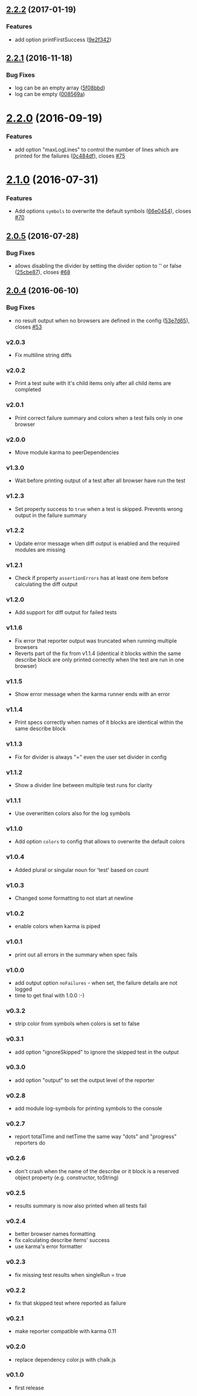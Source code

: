 <a name="2.2.2"></a>
## [2.2.2](https://github.com/litixsoft/karma-mocha-reporter/compare/v2.2.0...v2.2.2) (2017-01-19)


### Features

* add option printFirstSuccess ([9e2f342](https://github.com/litixsoft/karma-mocha-reporter/commit/9e2f342))



<a name="2.2.1"></a>
## [2.2.1](https://github.com/litixsoft/karma-mocha-reporter/compare/v2.2.0...v2.2.1) (2016-11-18)


### Bug Fixes

* log can be an empty array ([5f08bbd](https://github.com/litixsoft/karma-mocha-reporter/commit/5f08bbd))
* log can be empty ([008569a](https://github.com/litixsoft/karma-mocha-reporter/commit/008569a))



<a name="2.2.0"></a>
# [2.2.0](https://github.com/litixsoft/karma-mocha-reporter/compare/v2.1.0...v2.2.0) (2016-09-19)


### Features

* add option "maxLogLines" to control the number of lines which are printed for the failures ([0c484df](https://github.com/litixsoft/karma-mocha-reporter/commit/0c484df)), closes [#75](https://github.com/litixsoft/karma-mocha-reporter/issues/75)



<a name="2.1.0"></a>
# [2.1.0](https://github.com/litixsoft/karma-mocha-reporter/compare/v2.0.5...v2.1.0) (2016-07-31)


### Features

* Add options `symbols` to overwrite the default symbols ([66e0454](https://github.com/litixsoft/karma-mocha-reporter/commit/66e0454)), closes [#70](https://github.com/litixsoft/karma-mocha-reporter/issues/70)


<a name="2.0.5"></a>
## [2.0.5](https://github.com/litixsoft/karma-mocha-reporter/compare/v2.0.4...v2.0.5) (2016-07-28)


### Bug Fixes

* allows disabling the divider by setting the divider option to '' or false ([25cbe87](https://github.com/litixsoft/karma-mocha-reporter/commit/25cbe87)), closes [#68](https://github.com/litixsoft/karma-mocha-reporter/issues/68)


<a name="2.0.4"></a>
## [2.0.4](https://github.com/litixsoft/karma-mocha-reporter/compare/v2.0.3...v2.0.4) (2016-06-10)


### Bug Fixes

* no result output when no browsers are defined in the config ([53e7d65](https://github.com/litixsoft/karma-mocha-reporter/commit/53e7d65)), closes [#53](https://github.com/litixsoft/karma-mocha-reporter/issues/53)


### v2.0.3
* Fix multiline string diffs

### v2.0.2
* Print a test suite with it's child items only after all child items are completed

### v2.0.1
* Print correct failure summary and colors when a test fails only in one browser

### v2.0.0
* Move module karma to peerDependencies

### v1.3.0
* Wait before printing output of a test after all browser have run the test

### v1.2.3
* Set property success to `true` when a test is skipped. Prevents wrong output in the failure summary

### v1.2.2
* Update error message when diff output is enabled and the required modules are missing

### v1.2.1
* Check if property `assertionErrors` has at least one item before calculating the diff output

### v1.2.0
* Add support for diff output for failed tests

### v1.1.6
* Fix error that reporter output was truncated when running multiple browsers
* Reverts part of the fix from v1.1.4 (identical it blocks within the same describe block are only printed correctly when the test are run in one browser)

### v1.1.5
* Show error message when the karma runner ends with an error

### v1.1.4
* Print specs correctly when names of it blocks are identical within the same describe block

### v1.1.3
* Fix for divider is always "=" even the user set divider in config

### v1.1.2
* Show a divider line between multiple test runs for clarity

### v1.1.1
* Use overwritten colors also for the log symbols

### v1.1.0
* Add option `colors` to config that allows to overwrite the default colors

### v1.0.4
* Added plural or singular noun for 'test' based on count

### v1.0.3
* Changed some formatting to not start at newline

### v1.0.2
* enable colors when karma is piped

### v1.0.1
* print out all errors in the summary when spec fails

### v1.0.0
* add output option `noFailures` -  when set, the failure details are not logged
* time to get final with 1.0.0 :-)

### v0.3.2
* strip color from symbols when colors is set to false

### v0.3.1
* add option "ignoreSkipped" to ignore the skipped test in the output

### v0.3.0
* add option "output" to set the output level of the reporter

### v0.2.8
* add module log-symbols for printing symbols to the console

### v0.2.7
* report totalTime and netTime the same way "dots" and "progress" reporters do

### v0.2.6
* don't crash when the name of the describe or it block is a reserved object property (e.g. constructor, toString)

### v0.2.5
* results summary is now also printed when all tests fail

### v0.2.4
* better browser names formatting
* fix calculating describe items' success
* use karma's error formatter

### v0.2.3
* fix missing test results when singleRun = true

### v0.2.2
* fix that skipped test where reported as failure

### v0.2.1
* make reporter compatible with karma 0.11

### v0.2.0
* replace dependency color.js with chalk.js

### v0.1.0
* first release